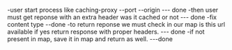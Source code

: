 -user start process like caching-proxy --port <number> --origin <url> --- done
-then user must get reponse with an extra header was it cached or not --- done
-fix content type --done
-to return reponse we must check in our map is this url available if yes return response with proper headers. --- done
-if not present in map, save it in map and return as well. ---done
